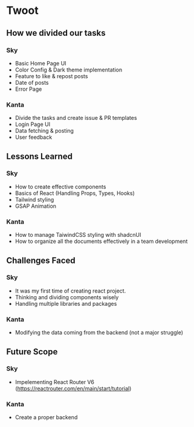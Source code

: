 # Twoot

## How we divided our tasks

### Sky

- Basic Home Page UI
- Color Config & Dark theme implementation
- Feature to like & repost posts
- Date of posts
- Error Page

### Kanta

- Divide the tasks and create issue & PR templates
- Login Page UI
- Data fetching & posting
- User feedback

## Lessons Learned

### Sky

- How to create effective components
- Basics of React (Handling Props, Types, Hooks)
- Tailwind styling
- GSAP Animation

### Kanta

- How to manage TaiwindCSS styling with shadcnUI
- How to organize all the documents effectively in a team development

## Challenges Faced

### Sky

- It was my first time of creating react project.
- Thinking and dividing components wisely
- Handling multiple libraries and packages

### Kanta

- Modifying the data coming from the backend (not a major struggle)

## Future Scope

### Sky

- Impelementing React Router V6 (https://reactrouter.com/en/main/start/tutorial)

### Kanta

- Create a proper backend
